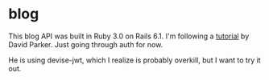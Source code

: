 # blog

This blog API was built in Ruby 3.0 on Rails 6.1. I'm following a [tutorial](https://www.youtube.com/playlist?list=PLPqKsyEGhUnZgOVCVSLDd6gdG5v3V7hZt) by David Parker. Just going through auth for now.

He is using devise-jwt, which I realize is probably overkill, but I want to try it out.

<!-- 
Things you may want to cover:

* Ruby version - 3.0

* System dependencies

* Configuration

* Database creation

* Database initialization

* How to run the test suite

* Services (job queues, cache servers, search engines, etc.)

* Deployment instructions

* ... -->
